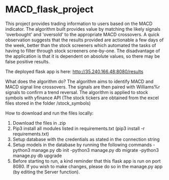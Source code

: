 # MACD_flask_project
 This project provides trading information to users based on the MACD indicator. The algorithm built provides value by matching the likely signals 'overbought' and 'oversold' to the appropriate MACD crossovers. A quick observation suggests that the results provided are actionable a few days of the week, better than the stock screeners which automated the tasks of having to filter through stock screeners one-by-one. The disadvantage of the application is that it is dependent on absolute values, so there may be false positive results.

The deployed flask app is here: http://35.240.166.48:8080/results

What does the algorithm do?
The algorithm aims to identify MACD and MACD signal line crossovers. The signals are then paired with Williams%r signals to confirm a trend reversal. The algorithm is applied to stock symbols with yfinance API (The stock tickers are obtained from the excel files stored in the folder /stock_symbols)


How to download and run the files locally:

1. Download the files in .zip
2. Pip3 install all modules listed in requirements.txt (pip3 install -r requirements.txt)
3. Setup database with the credentials as stated in the connection string
4. Setup models in the database by running the following commands
-python3 manage.py db init
-python3 manage.py db migrate
-python3 manage.py db upgrade
5. Before starting to run, a kind reminder that this flask app is run on port 8080. If you wish to make changes, please do so in the manage.py app (by editing the Server function).
